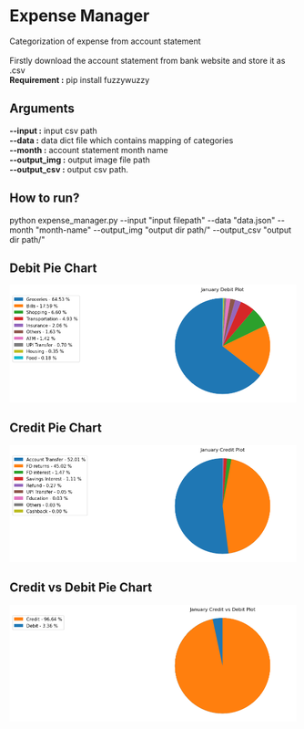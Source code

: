 # Expense Manager
Categorization of expense from account statement\
\
Firstly download the account statement from bank website and store it as .csv\
**Requirement :** pip install fuzzywuzzy 
  
## Arguments
**--input :** input csv path\
**--data :** data dict file which contains mapping of categories\
**--month :** account statement month name\
**--output_img :** output image file path\
**--output_csv :** output csv path. 

## How to run?
python expense_manager.py --input "input filepath" --data "data.json" --month "month-name" --output_img "output dir path/" --output_csv "output dir path/"

## Debit Pie Chart
![Debit Pie Chart](https://github.com/Anirudh1905/Expense_manager/blob/main/January%20Debit.png)

## Credit Pie Chart
![Credit Pie Chart](https://github.com/Anirudh1905/Expense_manager/blob/main/January%20Credit.png)

## Credit vs Debit Pie Chart
![Credit Pie Chart](https://github.com/Anirudh1905/Expense_manager/blob/main/January%20Credit%20vs%20Debit.png)
